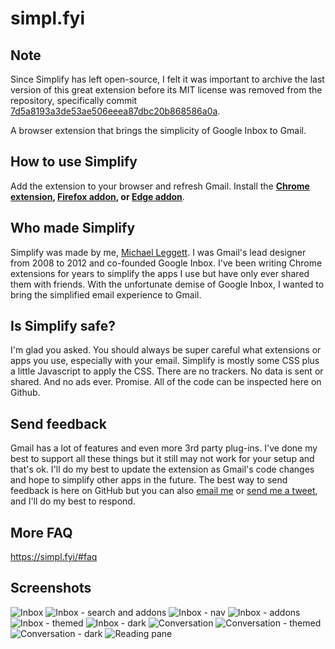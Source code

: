 # simpl.fyi

## Note
Since Simplify has left open-source, I felt it was important to archive the last version of this great extension before its MIT license was removed from the repository, specifically commit [7d5a8193a3de53ae506eeea87dbc20b868586a0a](https://github.com/leggett/simplify/tree/7d5a8193a3de53ae506eeea87dbc20b868586a0a).

A browser extension that brings the simplicity of Google Inbox to Gmail.

## How to use Simplify
Add the extension to your browser and refresh Gmail. Install the 
**[Chrome extension](https://chrome.google.com/webstore/detail/simplify-gmail/pbmlfaiicoikhdbjagjbglnbfcbcojpj),
[Firefox addon](https://addons.mozilla.org/firefox/addon/simplifygmail/), or [Edge addon](https://microsoftedge.microsoft.com/addons/detail/mpohnjhkncdalhjdhpiphajhiahmcapn)**.


## Who made Simplify
Simplify was made by me, [Michael Leggett](https://leggett.org). I was Gmail's lead designer from 2008 to 2012 and co-founded Google Inbox. I've been writing Chrome extensions for years to simplify the apps I use but have only ever shared them with friends. With the unfortunate demise of Google Inbox, I wanted to bring the simplified email experience to Gmail.


## Is Simplify safe?
I'm glad you asked. You should always be super careful what extensions or apps you use, especially with your email. Simplify is mostly some CSS plus a little Javascript to apply the CSS. There are no trackers. No data is sent or shared. And no ads ever. Promise. All of the code can be inspected here on Github.


## Send feedback
Gmail has a lot of features and even more 3rd party plug-ins. I've done my best to support all these things but it still may not work for your setup and that's ok. I'll do my best to update the extension as Gmail's code changes and hope to simplify other apps in the future. The best way to send feedback is here on GitHub but you can also [email me](mailto:hi.simplify@gmail.com) or [send me a tweet](https://twitter.com/leggett), and I'll do my best to respond.


## More FAQ
<https://simpl.fyi/#faq>


## Screenshots
![Inbox](https://github.com/leggett/simplify/raw/master/screens/01_inbox-2x.png)
![Inbox - search and addons](https://github.com/leggett/simplify/raw/master/screens/02_inbox_sa-2x.png)
![Inbox - nav](https://github.com/leggett/simplify/raw/master/screens/03_inbox_nav-2x.png)
![Inbox - addons](https://github.com/leggett/simplify/raw/master/screens/04_inbox_addons-2x.png)
![Inbox - themed](https://github.com/leggett/simplify/raw/master/screens/05_inbox_themed-2x.png)
![Inbox - dark](https://github.com/leggett/simplify/raw/master/screens/06_inbox_dark-2x.png)
![Conversation](https://github.com/leggett/simplify/raw/master/screens/07_convo-2x.png)
![Conversation - themed](https://github.com/leggett/simplify/raw/master/screens/08_convo_themed-2x.png)
![Conversation - dark](https://github.com/leggett/simplify/raw/master/screens/09_convo_dark-2x.png)
![Reading pane](https://github.com/leggett/simplify/raw/master/screens/10_reading_pane-2x.png)
